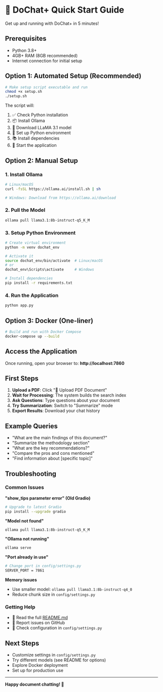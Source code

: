 # 🚀 DoChat+ Quick Start Guide

Get up and running with DoChat+ in 5 minutes!

## Prerequisites

- Python 3.8+
- 4GB+ RAM (8GB recommended)
- Internet connection for initial setup

## Option 1: Automated Setup (Recommended)

```bash
# Make setup script executable and run
chmod +x setup.sh
./setup.sh
```

The script will:
1. ✅ Check Python installation
2. 📦 Install Ollama
3. 🤖 Download LLaMA 3.1 model
4. 🐍 Set up Python environment
5. 📚 Install dependencies
6. 🚀 Start the application

## Option 2: Manual Setup

### 1. Install Ollama

```bash
# Linux/macOS
curl -fsSL https://ollama.ai/install.sh | sh

# Windows: Download from https://ollama.ai/download
```

### 2. Pull the Model

```bash
ollama pull llama3.1:8b-instruct-q5_K_M
```

### 3. Setup Python Environment

```bash
# Create virtual environment
python -m venv dochat_env

# Activate it
source dochat_env/bin/activate  # Linux/macOS
# or
dochat_env\Scripts\activate     # Windows

# Install dependencies
pip install -r requirements.txt
```

### 4. Run the Application

```bash
python app.py
```

## Option 3: Docker (One-liner)

```bash
# Build and run with Docker Compose
docker-compose up --build
```

## Access the Application

Once running, open your browser to:
**http://localhost:7860**

## First Steps

1. **Upload a PDF**: Click "📁 Upload PDF Document"
2. **Wait for Processing**: The system builds the search index
3. **Ask Questions**: Type questions about your document
4. **Try Summarization**: Switch to "Summarize" mode
5. **Export Results**: Download your chat history

## Example Queries

- "What are the main findings of this document?"
- "Summarize the methodology section"
- "What are the key recommendations?"
- "Compare the pros and cons mentioned"
- "Find information about [specific topic]"

## Troubleshooting

### Common Issues

**"show_tips parameter error" (Old Gradio)**
```bash
# Upgrade to latest Gradio
pip install --upgrade gradio
```

**"Model not found"**
```bash
ollama pull llama3.1:8b-instruct-q5_K_M
```

**"Ollama not running"**
```bash
ollama serve
```

**"Port already in use"**
```bash
# Change port in config/settings.py
SERVER_PORT = 7861
```

**Memory issues**
- Use smaller model: `ollama pull llama3.1:8b-instruct-q4_0`
- Reduce chunk size in `config/settings.py`

### Getting Help

- 📖 Read the full [README.md](README.md)
- 🐛 Report issues on GitHub
- 💬 Check configuration in `config/settings.py`

## Next Steps

- Customize settings in `config/settings.py`
- Try different models (see README for options)
- Explore Docker deployment
- Set up for production use

---

**Happy document chatting! 🎉**